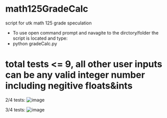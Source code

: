# math125GradeCalc
script for utk math 125 grade speculation
- To use open command prompt and navagite to the dirctory/folder the script is located and type:
- python gradeCalc.py

# total tests <= 9, all other user inputs can be any valid integer number including negitive floats&ints
2/4 tests:
![image](https://user-images.githubusercontent.com/66324329/165672390-fd16dd9e-8070-4656-bfc5-fa6f964a03fa.png)

3/4 tests:
![image](https://user-images.githubusercontent.com/66324329/165672985-1cfba736-993a-4825-8418-ad8bf2e8a413.png)

